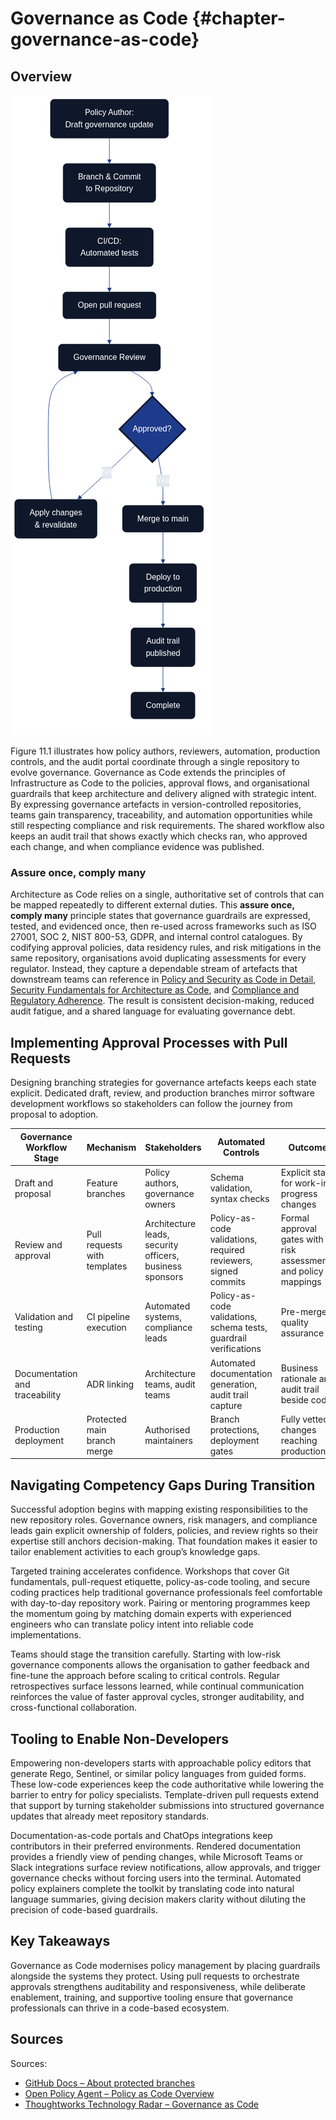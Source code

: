 # Governance as Code {#chapter-governance-as-code}

## Overview

![Governance as Code pipeline](images/diagram_11_governance_pipeline.png)

Figure 11.1 illustrates how policy authors, reviewers, automation, production controls, and the audit portal coordinate through a single repository to evolve governance. Governance as Code extends the principles of Infrastructure as Code to the policies, approval flows, and organisational guardrails that keep architecture and delivery aligned with strategic intent. By expressing governance artefacts in version-controlled repositories, teams gain transparency, traceability, and automation opportunities while still respecting compliance and risk requirements. The shared workflow also keeps an audit trail that shows exactly which checks ran, who approved each change, and when compliance evidence was published.

### Assure once, comply many

Architecture as Code relies on a single, authoritative set of controls that can be mapped repeatedly to different external duties. This **assure once, comply many** principle states that governance guardrails are expressed, tested, and evidenced once, then re-used across frameworks such as ISO 27001, SOC 2, NIST 800-53, GDPR, and internal control catalogues. By codifying approval policies, data residency rules, and risk mitigations in the same repository, organisations avoid duplicating assessments for every regulator. Instead, they capture a dependable stream of artefacts that downstream teams can reference in [Policy and Security as Code in Detail](#chapter-policy-and-security), [Security Fundamentals for Architecture as Code](#chapter-security-fundamentals), and [Compliance and Regulatory Adherence](#chapter-compliance). The result is consistent decision-making, reduced audit fatigue, and a shared language for evaluating governance debt.

## Implementing Approval Processes with Pull Requests

Designing branching strategies for governance artefacts keeps each state explicit. Dedicated draft, review, and production branches mirror software development workflows so stakeholders can follow the journey from proposal to adoption.

| Governance Workflow Stage | Mechanism | Stakeholders | Automated Controls | Outcome |
|---------------------------|-----------|--------------|-------------------|---------|
| Draft and proposal | Feature branches | Policy authors, governance owners | Schema validation, syntax checks | Explicit state for work-in-progress changes |
| Review and approval | Pull requests with templates | Architecture leads, security officers, business sponsors | Policy-as-code validations, required reviewers, signed commits | Formal approval gates with risk assessments and policy mappings |
| Validation and testing | CI pipeline execution | Automated systems, compliance leads | Policy-as-code validations, schema tests, guardrail verifications | Pre-merge quality assurance |
| Documentation and traceability | ADR linking | Architecture teams, audit teams | Automated documentation generation, audit trail capture | Business rationale and audit trail beside code |
| Production deployment | Protected main branch merge | Authorised maintainers | Branch protections, deployment gates | Fully vetted changes reaching production |

## Navigating Competency Gaps During Transition

Successful adoption begins with mapping existing responsibilities to the new repository roles. Governance owners, risk managers, and compliance leads gain explicit ownership of folders, policies, and review rights so their expertise still anchors decision-making. That foundation makes it easier to tailor enablement activities to each group’s knowledge gaps.

Targeted training accelerates confidence. Workshops that cover Git fundamentals, pull-request etiquette, policy-as-code tooling, and secure coding practices help traditional governance professionals feel comfortable with day-to-day repository work. Pairing or mentoring programmes keep the momentum going by matching domain experts with experienced engineers who can translate policy intent into reliable code implementations.

Teams should stage the transition carefully. Starting with low-risk governance components allows the organisation to gather feedback and fine-tune the approach before scaling to critical controls. Regular retrospectives surface lessons learned, while continual communication reinforces the value of faster approval cycles, stronger auditability, and cross-functional collaboration.

## Tooling to Enable Non-Developers

Empowering non-developers starts with approachable policy editors that generate Rego, Sentinel, or similar policy languages from guided forms. These low-code experiences keep the code authoritative while lowering the barrier to entry for policy specialists. Template-driven pull requests extend that support by turning stakeholder submissions into structured governance updates that already meet repository standards.

Documentation-as-code portals and ChatOps integrations keep contributors in their preferred environments. Rendered documentation provides a friendly view of pending changes, while Microsoft Teams or Slack integrations surface review notifications, allow approvals, and trigger governance checks without forcing users into the terminal. Automated policy explainers complete the toolkit by translating code into natural language summaries, giving decision makers clarity without diluting the precision of code-based guardrails.

## Key Takeaways

Governance as Code modernises policy management by placing guardrails alongside the systems they protect. Using pull requests to orchestrate approvals strengthens auditability and responsiveness, while deliberate enablement, training, and supportive tooling ensure that governance professionals can thrive in a code-based ecosystem.

## Sources

Sources:
- [GitHub Docs – About protected branches](https://docs.github.com/en/repositories/configuring-branches-and-merges-in-your-repository/managing-protected-branches/about-protected-branches)
- [Open Policy Agent – Policy as Code Overview](https://www.openpolicyagent.org/docs/latest/)
- [Thoughtworks Technology Radar – Governance as Code](https://www.thoughtworks.com/radar/techniques/governance-as-code)
